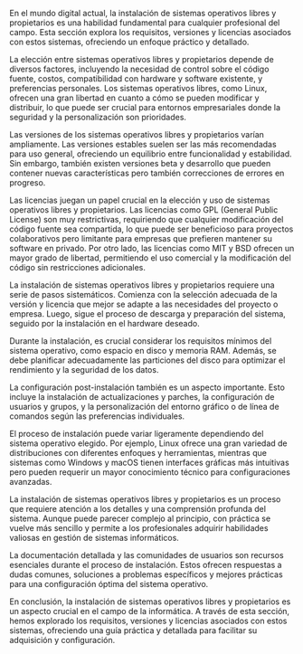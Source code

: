 En el mundo digital actual, la instalación de sistemas operativos libres y propietarios es una habilidad fundamental para cualquier profesional del campo. Esta sección explora los requisitos, versiones y licencias asociados con estos sistemas, ofreciendo un enfoque práctico y detallado.

La elección entre sistemas operativos libres y propietarios depende de diversos factores, incluyendo la necesidad de control sobre el código fuente, costos, compatibilidad con hardware y software existente, y preferencias personales. Los sistemas operativos libres, como Linux, ofrecen una gran libertad en cuanto a cómo se pueden modificar y distribuir, lo que puede ser crucial para entornos empresariales donde la seguridad y la personalización son prioridades.

Las versiones de los sistemas operativos libres y propietarios varían ampliamente. Las versiones estables suelen ser las más recomendadas para uso general, ofreciendo un equilibrio entre funcionalidad y estabilidad. Sin embargo, también existen versiones beta y desarrollo que pueden contener nuevas características pero también correcciones de errores en progreso.

Las licencias juegan un papel crucial en la elección y uso de sistemas operativos libres y propietarios. Las licencias como GPL (General Public License) son muy restrictivas, requiriendo que cualquier modificación del código fuente sea compartida, lo que puede ser beneficioso para proyectos colaborativos pero limitante para empresas que prefieren mantener su software en privado. Por otro lado, las licencias como MIT y BSD ofrecen un mayor grado de libertad, permitiendo el uso comercial y la modificación del código sin restricciones adicionales.

La instalación de sistemas operativos libres y propietarios requiere una serie de pasos sistemáticos. Comienza con la selección adecuada de la versión y licencia que mejor se adapte a las necesidades del proyecto o empresa. Luego, sigue el proceso de descarga y preparación del sistema, seguido por la instalación en el hardware deseado.

Durante la instalación, es crucial considerar los requisitos mínimos del sistema operativo, como espacio en disco y memoria RAM. Además, se debe planificar adecuadamente las particiones del disco para optimizar el rendimiento y la seguridad de los datos.

La configuración post-instalación también es un aspecto importante. Esto incluye la instalación de actualizaciones y parches, la configuración de usuarios y grupos, y la personalización del entorno gráfico o de línea de comandos según las preferencias individuales.

El proceso de instalación puede variar ligeramente dependiendo del sistema operativo elegido. Por ejemplo, Linux ofrece una gran variedad de distribuciones con diferentes enfoques y herramientas, mientras que sistemas como Windows y macOS tienen interfaces gráficas más intuitivas pero pueden requerir un mayor conocimiento técnico para configuraciones avanzadas.

La instalación de sistemas operativos libres y propietarios es un proceso que requiere atención a los detalles y una comprensión profunda del sistema. Aunque puede parecer complejo al principio, con práctica se vuelve más sencillo y permite a los profesionales adquirir habilidades valiosas en gestión de sistemas informáticos.

La documentación detallada y las comunidades de usuarios son recursos esenciales durante el proceso de instalación. Estos ofrecen respuestas a dudas comunes, soluciones a problemas específicos y mejores prácticas para una configuración óptima del sistema operativo.

En conclusión, la instalación de sistemas operativos libres y propietarios es un aspecto crucial en el campo de la informática. A través de esta sección, hemos explorado los requisitos, versiones y licencias asociados con estos sistemas, ofreciendo una guía práctica y detallada para facilitar su adquisición y configuración.
